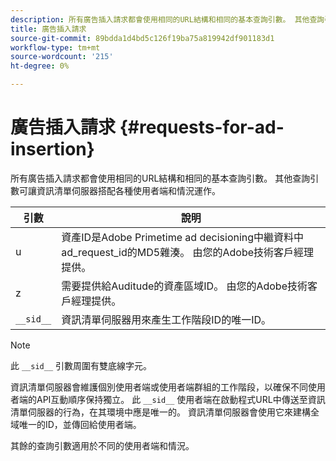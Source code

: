 ```yaml
---
description: 所有廣告插入請求都會使用相同的URL結構和相同的基本查詢引數。 其他查詢引數可讓資訊清單伺服器搭配各種使用者端和情況運作。
title: 廣告插入請求
source-git-commit: 89bdda1d4bd5c126f19ba75a819942df901183d1
workflow-type: tm+mt
source-wordcount: '215'
ht-degree: 0%

---
```



# 廣告插入請求 {#requests-for-ad-insertion}

所有廣告插入請求都會使用相同的URL結構和相同的基本查詢引數。 其他查詢引數可讓資訊清單伺服器搭配各種使用者端和情況運作。

| 引數 | 說明 |
|--- |--- |
| u | 資產ID是Adobe Primetime ad decisioning中繼資料中ad_request_id的MD5雜湊。 由您的Adobe技術客戶經理提供。 |
| z | 需要提供給Auditude的資產區域ID。 由您的Adobe技術客戶經理提供。 |
| `__sid__` | 資訊清單伺服器用來產生工作階段ID的唯一ID。 |

>[!NOTE]
>
>此 `__sid__` 引數周圍有雙底線字元。

資訊清單伺服器會維護個別使用者端或使用者端群組的工作階段，以確保不同使用者端的API互動順序保持獨立。 此 `__sid__` 使用者端在啟動程式URL中傳送至資訊清單伺服器的行為，在其環境中應是唯一的。 資訊清單伺服器會使用它來建構全域唯一的ID，並傳回給使用者端。

其餘的查詢引數適用於不同的使用者端和情況。